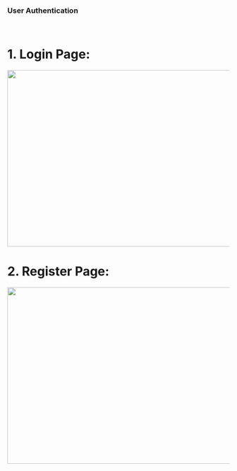 ### User Authentication

<br>
<h1> 1. Login Page: </h1>
<img src="https://user-images.githubusercontent.com/76208395/179389818-b9b34b23-4395-4647-b633-7fcfaa6509d0.png" width="600" height="400">
<br>
<h1> 2. Register Page: </h1>
<img src="https://user-images.githubusercontent.com/76208395/179389874-4aa294e3-1069-4331-b6dd-83f4ac0381bd.png" width="600" height="400">
<br>

